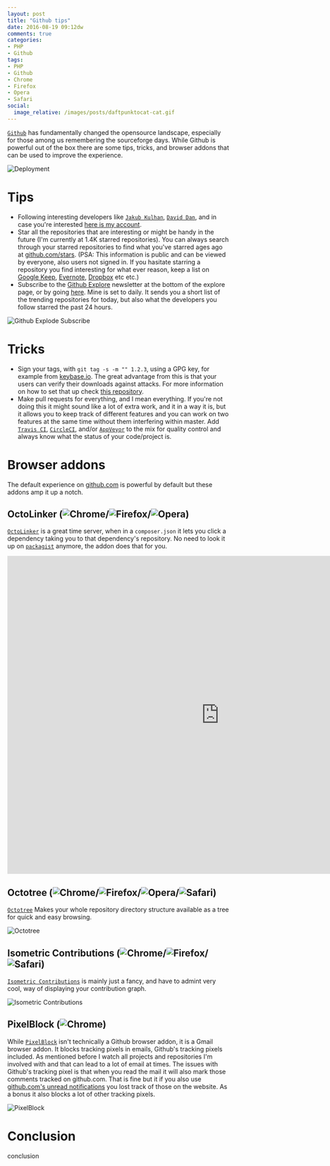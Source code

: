 ```yaml
---
layout: post
title: "Github tips"
date: 2016-08-19 09:12dw
comments: true
categories:
- PHP
- Github
tags:
- PHP
- Github
- Chrome
- Firefox
- Opera
- Safari
social:
  image_relative: /images/posts/daftpunktocat-cat.gif
---
```


[`Github`](https://github.com/) has fundamentally changed the opensource landscape, especially for those among us remembering the sourceforge days. While Github is powerful out of the box there are some tips, tricks, and browser addons that can be used to improve the experience. 

![Deployment](/images/posts/daftpunktocat-cat.gif)

<!-- More -->

# Tips

* Following interesting developers like [`Jakub Kulhan`](https://github.com/jakubkulhan), [`David Dan`](https://github.com/davidwdan), and in case you're interested [here is my account](https://github.com/wyrihaximus/).
* Star all the repositories that are interesting or might be handy in the future (I'm currently at 1.4K starred repositories). You can always search through your starred repositories to find what you've starred ages ago at [github.com/stars](https://github.com/stars). (PSA: This information is public and can be viewed by everyone, also users not signed in. If you hasitate starring a repository you find interesting for what ever reason, keep a list on [Google Keep](https://keep.google.com/), [Evernote](https://evernote.com/), [Dropbox](https://www.dropbox.com/) etc etc.)
* Subscribe to the [Github Explore](https://github.com/explore) newsletter at the bottom of the explore page, or by going [here](https://github.com/explore/subscribe). Mine is set to daily. It sends you a short list of the trending repositories for today, but also what the developers you follow starred the past 24 hours.

![Github Explode Subscribe](/images/posts/rEq3ivg.png)

# Tricks

* Sign your tags, with `git tag -s -m "" 1.2.3`, using a GPG key, for example from [keybase.io](https://keybase.io/). The great advantage from this is that your users can verify their downloads against attacks. For more information on how to set that up check [this repository](https://github.com/pstadler/keybase-gpg-github).
* Make pull requests for everything, and I mean everything. If you're not doing this it might sound like a lot of extra work, and it in a way it is, but it allows you to keep track of different features and you can work on two features at the same time without them interfering within master. Add [`Travis CI`](https://travis-ci.org/), [`CircleCI`](https://circleci.com/), and/or [`AppVeyor`](https://ci.appveyor.com/) to the mix for quality control and always know what the status of your code/project is.

# Browser addons

The default experience on [github.com](https://github.com/) is powerful by default but these addons amp it up a notch.

## OctoLinker (![Chrome](/images/browsers/chrome_24x24.png)/![Firefox](/images/browsers/firefox_24x24.png)/![Opera](/images/browsers/opera_24x24.png))

[`OctoLinker`](https://github.com/OctoLinker/browser-extension/) is a great time server, when in a `composer.json` it lets you click a dependency taking you to that dependency's repository. No need to look it up on [`packagist`](https://packagist.org/) anymore, the addon does that for you.
  
<iframe width="960" height="720" src="https://www.youtube-nocookie.com/embed/OXCwVxHWSBs?rel=0" frameborder="0" allowfullscreen></iframe>

## Octotree (![Chrome](/images/browsers/chrome_24x24.png)/![Firefox](/images/browsers/firefox_24x24.png)/![Opera](/images/browsers/opera_24x24.png)/![Safari](/images/browsers/safari_24x24.png))

[`Octotree`](https://github.com/buunguyen/octotree/) Makes your whole repository directory structure available as a tree for quick and easy browsing.
 
![Octotree](/images/posts/octotree.png)

## Isometric Contributions (![Chrome](/images/browsers/chrome_24x24.png)/![Firefox](/images/browsers/firefox_24x24.png)/![Safari](/images/browsers/safari_24x24.png))

[`Isometric Contributions`](https://github.com/jasonlong/isometric-contributions) is mainly just a fancy, and have to admint very cool, way of displaying your contribution graph.

![Isometric Contributions](/images/posts/35NxTej.png)

## PixelBlock (![Chrome](/images/browsers/chrome_24x24.png))

While [`PixelBlock`](https://chrome.google.com/webstore/detail/pixelblock/jmpmfcjnflbcoidlgapblgpgbilinlem?utm_source=chrome-app-launcher-info-dialog) isn't technically a Github browser addon, it is a Gmail browser addon. It blocks tracking pixels in emails, Github's tracking pixels included. As mentioned before I watch all projects and repositories I'm involved with and that can lead to a lot of email at times. The issues with Github's tracking pixel is that when you read the mail it will also mark those comments tracked on github.com. That is fine but it if you also use [github.com's unread notifications](https://github.com/notifications) you lost track of those on the website. As a bonus it also blocks a lot of other tracking pixels.

![PixelBlock](/images/posts/YmKYONg.png)

# Conclusion

conclusion
